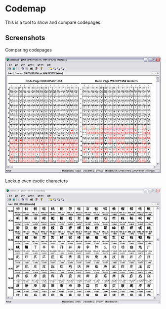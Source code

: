 Codemap
=======

This is a tool to show and compare codepages.

Screenshots
-----------

Comparing codepages

![](img/compare.jpg)

Lockup even exotic characters

![](img/unicode.jpg)
